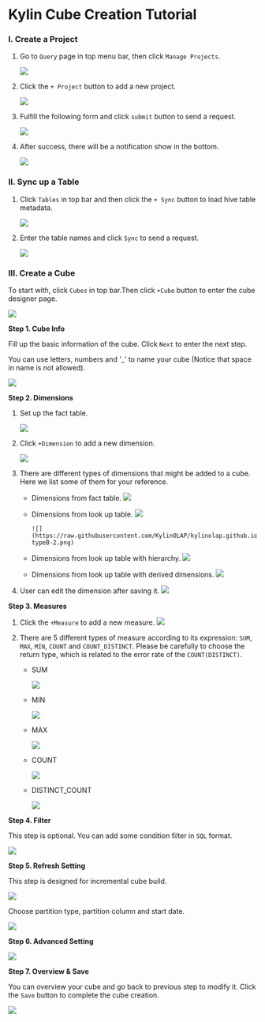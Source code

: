 Kylin Cube Creation Tutorial
===

### I. Create a Project
1. Go to `Query` page in top menu bar, then click `Manage Projects`.

   ![](https://raw.githubusercontent.com/KylinOLAP/kylinolap.github.io/master/docs/tutorial/1%20manage-prject.png)

2. Click the `+ Project` button to add a new project.

   ![](https://raw.githubusercontent.com/KylinOLAP/kylinolap.github.io/master/docs/tutorial/2%20%2Bproject.png)

3. Fulfill the following form and click `submit` button to send a request.

   ![](https://raw.githubusercontent.com/KylinOLAP/kylinolap.github.io/master/docs/tutorial/3%20new-project.png)

4. After success, there will be a notification show in the bottom.

   ![](https://raw.githubusercontent.com/KylinOLAP/kylinolap.github.io/master/docs/tutorial/3.1%20pj-created.png)

### II. Sync up a Table
1. Click `Tables` in top bar and then click the `+ Sync` button to load hive table metadata.

   ![](https://raw.githubusercontent.com/KylinOLAP/kylinolap.github.io/master/docs/tutorial/4%20%2Btable.png)

2. Enter the table names and click `Sync` to send a request.

   ![](https://raw.githubusercontent.com/KylinOLAP/kylinolap.github.io/master/docs/tutorial/5%20hive-table.png)

### III. Create a Cube
To start with, click `Cubes` in top bar.Then click `+Cube` button to enter the cube designer page.

![](https://raw.githubusercontent.com/KylinOLAP/kylinolap.github.io/master/docs/tutorial/6%20%2Bcube.png)

**Step 1. Cube Info**

Fill up the basic information of the cube. Click `Next` to enter the next step.

You can use letters, numbers and '_' to name your cube (Notice that space in name is not allowed).

![](https://raw.githubusercontent.com/KylinOLAP/kylinolap.github.io/master/docs/tutorial/7%20cube-info.png)

**Step 2. Dimensions**

1. Set up the fact table.

    ![](https://raw.githubusercontent.com/KylinOLAP/kylinolap.github.io/master/docs/tutorial/8%20dim-factable.png)

2. Click `+Dimension` to add a new dimension.

    ![](https://raw.githubusercontent.com/KylinOLAP/kylinolap.github.io/master/docs/tutorial/8%20dim-%2Bdim.png)

3. There are different types of dimensions that might be added to a cube. Here we list some of them for your reference.

    * Dimensions from fact table.
          ![](https://raw.githubusercontent.com/KylinOLAP/kylinolap.github.io/master/docs/tutorial/8%20dim-typeA.png)

    * Dimensions from look up table.
          ![](https://raw.githubusercontent.com/KylinOLAP/kylinolap.github.io/master/docs/tutorial/8%20dim-typeB-1.png)

          ![](https://raw.githubusercontent.com/KylinOLAP/kylinolap.github.io/master/docs/tutorial/8%20dim-typeB-2.png)     
   
    * Dimensions from look up table with hierarchy.
          ![](https://raw.githubusercontent.com/KylinOLAP/kylinolap.github.io/master/docs/tutorial/8%20dim-typeC.png)

    * Dimensions from look up table with derived dimensions.
          ![](https://raw.githubusercontent.com/KylinOLAP/kylinolap.github.io/master/docs/tutorial/8%20dim-typeD.png)

4. User can edit the dimension after saving it.
   ![](https://raw.githubusercontent.com/KylinOLAP/kylinolap.github.io/master/docs/tutorial/8%20dim-edit.png)

**Step 3. Measures**

1. Click the `+Measure` to add a new measure.
   ![](https://raw.githubusercontent.com/KylinOLAP/kylinolap.github.io/master/docs/tutorial/9%20meas-%2Bmeas.png)

2. There are 5 different types of measure according to its expression: `SUM`, `MAX`, `MIN`, `COUNT` and `COUNT_DISTINCT`. Please be  carefully to choose the return type, which is related to the error rate of the `COUNT(DISTINCT)`.
   * SUM

     ![](https://raw.githubusercontent.com/KylinOLAP/kylinolap.github.io/master/docs/tutorial/9%20meas-sum.png)

   * MIN

     ![](https://raw.githubusercontent.com/KylinOLAP/kylinolap.github.io/master/docs/tutorial/9%20meas-min.png)

   * MAX

     ![](https://raw.githubusercontent.com/KylinOLAP/kylinolap.github.io/master/docs/tutorial/9%20meas-max.png)

   * COUNT

     ![](https://raw.githubusercontent.com/KylinOLAP/kylinolap.github.io/master/docs/tutorial/9%20meas-count.png)

   * DISTINCT_COUNT

     ![](https://raw.githubusercontent.com/KylinOLAP/kylinolap.github.io/master/docs/tutorial/9%20meas-distinct.png)

**Step 4. Filter**

This step is optional. You can add some condition filter in `SQL` format.

![](https://raw.githubusercontent.com/KylinOLAP/kylinolap.github.io/master/docs/tutorial/10%20filter.png)

**Step 5. Refresh Setting**

This step is designed for incremental cube build. 

![](https://raw.githubusercontent.com/KylinOLAP/kylinolap.github.io/master/docs/tutorial/11%20refresh-setting1.png)

Choose partition type, partition column and start date.

![](https://raw.githubusercontent.com/KylinOLAP/kylinolap.github.io/master/docs/tutorial/11%20refresh-setting2.png)

**Step 6. Advanced Setting**

![](https://raw.githubusercontent.com/KylinOLAP/kylinolap.github.io/master/docs/tutorial/12%20advanced.png)

**Step 7. Overview & Save**

You can overview your cube and go back to previous step to modify it. Click the `Save` button to complete the cube creation.

![](https://raw.githubusercontent.com/KylinOLAP/kylinolap.github.io/master/docs/tutorial/13%20overview.png)